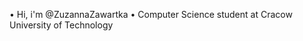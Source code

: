 &#x2022; Hi, i'm @ZuzannaZawartka
&#x2022; Computer Science student at Cracow University of Technology



